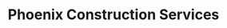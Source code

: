 ---
title: "Phoenix Construction Services"
url: /edmond/phoenix-construction-services/
shop: trade
---